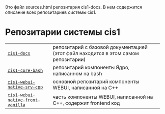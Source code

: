 Это файл sources.html репозитария cis1-docs. В нем содержится описание всех репозитариев системы cis1.

# Репозитарии системы cis1

<table>

<tbody>

<tr>

<td><a href="https://github.com/tomsksoft-llc/cis1-docs"><code>cis1-docs</code></a></td>

<td>репозитарий с базовой документацией (этот файл находится в этом самом репозитарии)</td>

</tr>

<tr>

<td><a href="https://github.com/tomsksoft-llc/cis1-core-bash"><code>cis1-core-bash</code></a></td>

<td>репозитарий компоненты Ядро, написанном на bash</td>

</tr>

<tr>

<td><a href="https://github.com/tomsksoft-llc/cis1-webui-native-srv-cpp"><code>cis1-webui-native-srv-cpp</code></a></td>

<td>основной репозитарий компоненты WEBUI, написанной на С++</td>

</tr>

<tr>

<td><a href="https://github.com/tomsksoft-llc/cis1-webui-native-front-vanilla"><code>cis1-webui-native-front-vanilla</code></a></td>

<td>часть компоненты WEBUI, написанной на С++, содержит frontend код</td>

</tr>

</tbody>

</table>
